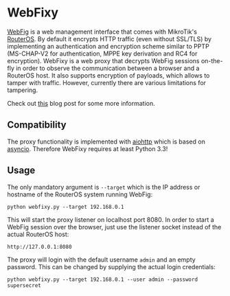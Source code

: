 WebFixy
=======

[WebFig](http://wiki.mikrotik.com/wiki/Manual:Webfig) is a web management interface that comes with MikroTik's [RouterOS](http://www.mikrotik.com/software). By default it encrypts HTTP traffic (even without SSL/TLS) by implementing an authentication and encryption scheme similar to PPTP (MS-CHAP-V2 for authentication, MPPE key derivation and RC4 for encryption). WebFixy is a web proxy that decrypts WebFig sessions on-the-fly in order to observe the communication between a browser and a RouterOS host. It also supports encryption of payloads, which allows to tamper with traffic. However, currently there are various limitations for tampering.

Check out [this](https://www.insinuator.net/2016/05/implementing-an-obsolete-vpn-protocol-on-top-of-http-because-why-not/) blog post for some more information.
 
## Compatibility

The proxy functionality is implemented with [aiohttp](https://github.com/KeepSafe/aiohttp) which is based on [asyncio](https://docs.python.org/3/library/asyncio.html). Therefore WebFixy requires at least Python 3.3!

## Usage

The only mandatory argument is `--target` which is the IP address or hostname of the RouterOS system running WebFig:

```
python webfixy.py --target 192.168.0.1
```

This will start the proxy listener on localhost port 8080. In order to start a WebFig session over the browser, just use the listener socket instead of the actual RouterOS host:

```
http://127.0.0.1:8080
```

The proxy will login with the default username `admin` and an empty password. This can be changed by supplying the actual login credentials:

```
python webfixy.py --target 192.168.0.1 --user admin --password supersecret
```